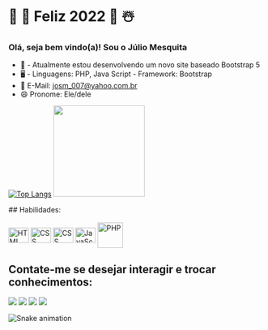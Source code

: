 # 🎄 🎁 Feliz 2022   🎁 ☃️
### Olá, seja bem vindo(a)! Sou o Júlio Mesquita

- 📌 - Atualmente estou desenvolvendo um novo site baseado Bootstrap 5
- 🖥️ - Linguagens: PHP, Java Script - Framework: Bootstrap
- 📧 E-Mail: josm_007@yahoo.com.br
- 😄 Pronome: Ele/dele

 
 [![Top Langs](https://github-readme-stats.vercel.app/api/top-langs/?username=josm007)](https://github.com/josm007/github-readme-stats)
<img height="180em" src="https://github-readme-stats.vercel.app/api?username=josm007&show_icons=true&theme=dark&include_all_commits=true&count_private=true"/>
    
  
</div>   
  ## Habilidades:
  <div style="display: inline_block"><br>
  <img align="center" alt="HTML" height="30" width="40" src="https://github.com/josm007/Ferramentas/blob/main/icones/css3-original.svg">
  <img align="center" alt="CSS" height="30" width="40" src="https://github.com/josm007/Ferramentas/blob/main/icones/html5-original.svg">
    <img align="center" alt="CSS" height="30" width="40" src="https://github.com/josm007/Ferramentas/blob/main/icones/bootstrap-original.svg">
  <img align="center" alt="JavaScript" height="30" width="40" src="https://github.com/josm007/Ferramentas/blob/main/icones/javascript-original.svg">
  <img align="center" alt="PHP" height="50" width="50" src="https://github.com/josm007/Ferramentas/blob/main/icones/php-original.svg">     
</div>
  
   ## Contate-me se desejar interagir e trocar conhecimentos:
  <div>   
  <a href="https://instagram.com/josm_3051" target="_blank"><img src="https://img.shields.io/badge/-Instagram-%23E4405F?style=for-the-badge&logo=instagram&logoColor=white" target="_blank"></a>
  <a href = "mailto:josm3051@gmail.com"><img src="https://img.shields.io/badge/-Gmail-%23333?style=for-the-badge&logo=gmail&logoColor=white" target="_blank"></a>
  <a href="https://www.linkedin.com/in/júlio-mesquita-a976921b7" target="_blank"><img src="https://img.shields.io/badge/-LinkedIn-%230077B5?style=for-the-badge&logo=linkedin&logoColor=white" target="_blank"></a>  
    <a href="https://api.whatsapp.com/send?phone=5592993386769&text=Ol%C3%A1%2C%20seja%20bem%20vindo%20ao%20meu%20WhatsApp.%20Favor%2C%20enviar%20mensagem%20e%20aguardar%20retorno.%20Assim%20que%20puder%2C%20entrarei%20em%20contato.%20" target="_blank"><img src="https://img.shields.io/badge/-whatsapp-%230077B5?style=for-the-badge&logo=whatsapp&logoColor=white&color=success" target="_blank"></a>
  
  ![Snake animation](https://github.com/josm007/josm007/blob/output/github-contribution-grid-snake.svg)  
</div>
